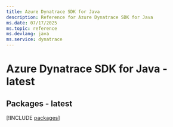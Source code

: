 ```yaml
---
title: Azure Dynatrace SDK for Java
description: Reference for Azure Dynatrace SDK for Java
ms.date: 07/17/2025
ms.topic: reference
ms.devlang: java
ms.service: dynatrace
---
```

# Azure Dynatrace SDK for Java - latest
## Packages - latest
[!INCLUDE [packages](dynatrace-index.md)]